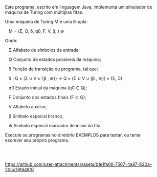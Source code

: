 Este programa, escrito em linguagem Java, implementa um simulador de máquina de Turing com múltiplas fitas.

Uma máquina de Turing M é uma 8-upla:

&nbsp;&nbsp; M = (Σ, Q, δ, q0, F, V, β, ) ⊛

Onde:

&nbsp;&nbsp; Σ Alfabeto de símbolos de entrada;

&nbsp;&nbsp; Q Conjunto de estados possíveis da máquina;
  
&nbsp;&nbsp; δ Função de transição ou programa, tal que:
  
&nbsp;&nbsp; δ : Q × (Σ ∪ V ∪ {β , ⊛}) → Q × (Σ ∪ V ∪ {β , ⊛}) × {E, D}
  
&nbsp;&nbsp; q0 Estado inicial da máquina (q0 ∈ Q);
  
&nbsp;&nbsp; F Conjunto dos estados finais (F ⊂ Q);
  
&nbsp;&nbsp; V Alfabeto auxiliar;
  
&nbsp;&nbsp; β Símbolo especial branco;
  
&nbsp;&nbsp; ⊛ Símbolo especial marcador de início da fita.

Execute os programas no diretório EXEMPLOS para testar, ou tente escrever seu próprio programa.

<br><br>

https://github.com/user-attachments/assets/b1e1fa06-7567-4a97-820a-20cd18f648f6
